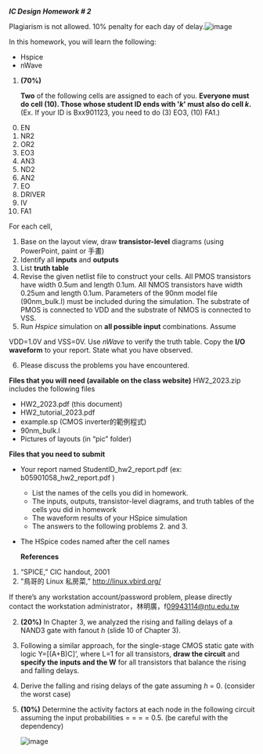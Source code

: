 ***IC Design***  ***Homework # 2***

Plagiarism is not allowed. 10% penalty for each day of delay.![image]([Aspose.Words.7faa3009-5f86-483b-ae22-53f8b2f7016e.001.png](https://github.com/ptchan/Integrated-Circuit-Design-Project1/blob/main/Aspose.Words.7faa3009-5f86-483b-ae22-53f8b2f7016e.001.png))

In this homework, you will learn the following:  

- Hspice  
- nWave 
1. **(70%)**  

   **Two** of the following cells are assigned to each of you. **Everyone must do cell (10). Those whose student ID ends with '*k*' must also do cell *k*.** (Ex. If your ID is Bxx901123, you need to do (3) EO3, (10) FA1.) 

0) EN 
0) NR2 
0) OR2 
0) EO3 
0) AN3 
0) ND2  
0) AN2 
0) EO 
0) DRIVER 
0) IV 
0) FA1  

For each cell,  

1. Base on the layout view, draw **transistor-level** diagrams (using PowerPoint, paint or  手畫)  
1. Identify all **inputs** and **outputs**  
1. List **truth table**  
1. Revise the given netlist file to construct your cells. All PMOS transistors have width 0.5um and length 0.1um. All NMOS transistors have width 0.25um and length 0.1um. Parameters of the 90nm model file (90nm\_bulk.l) must be included during the simulation. The substrate of PMOS is connected to VDD and the substrate of NMOS is connected to VSS.  
1. Run *Hspice* simulation on **all possible input** combinations. Assume 

VDD=1.0V and VSS=0V. Use *nWave* to verify the truth table. Copy the **I/O waveform** to your report. State what you have observed.  

6. Please discuss the problems you have encountered.  

**Files that you will need (available on the class website)**  HW2\_2023.zip includes the following files  

- HW2\_2023.pdf (this document)  
- HW2\_tutorial\_2023.pdf 
- example.sp (CMOS inverter的範例程式) 
- 90nm\_bulk.l 
- Pictures of layouts (in “pic” folder)  

**Files that you need to submit** 

- Your report named StudentID\_hw2\_report.pdf (ex: b05901058\_hw2\_report.pdf ) 
  - List the names of the cells you did in homework. 
  - The inputs, outputs, transistor-level diagrams, and truth tables of the cells you did in homework 
  - The waveform results of your HSpice simulation 
  - The answers to the following problems 2. and 3. 
- The HSpice codes named after the cell names 

  **References**  

1. “SPICE,” CIC handout, 2001  
1. ”鳥哥的 Linux 私房菜,” [http://linux.vbird.org/ ](http://linux.vbird.org/)

If there’s any workstation account/password problem, please directly contact the workstation administrator，林明廣，f[09943114@ntu.edu.tw ](mailto:f09943114@ntu.edu.tw)

2. **(20%)** In Chapter 3, we analyzed the rising and falling delays of a NAND3 gate with fanout *h* (slide 10 of Chapter 3). 
1. Following a similar approach, for the single-stage CMOS static gate with logic Y=[(A+B)C]’, where L=1 for all transistors, **draw the circuit** and **specify the inputs and the W** for all transistors that balance the rising and falling delays. 
1. Derive the falling and rising delays of the gate assuming *h* = 0. (consider the worst case) 
3. **(10%)** Determine the activity factors at each node in the following circuit assuming the input probabilities  = = = = 0.5.  (be careful with the dependency) 

   ![image](https://github.com/ptchan/Integrated-Circuit-Design-Project1/blob/main/Aspose.Words.7faa3009-5f86-483b-ae22-53f8b2f7016e.002.png)


